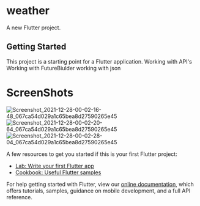 # weather

A new Flutter project.

## Getting Started

This project is a starting point for a Flutter application.
Working with API's
Working with FutureBiulder
working with json


# ScreenShots
![Screenshot_2021-12-28-00-02-16-48_067ca54d029a1c65bea8d27590265e45](https://user-images.githubusercontent.com/92022741/147500014-1c4a48b8-febe-4b72-a017-e307edbe3ef4.jpg)
![Screenshot_2021-12-28-00-02-20-64_067ca54d029a1c65bea8d27590265e45](https://user-images.githubusercontent.com/92022741/147500018-39259fb7-af06-4a59-b98a-db3657a72b4e.jpg)
![Screenshot_2021-12-28-00-02-28-04_067ca54d029a1c65bea8d27590265e45](https://user-images.githubusercontent.com/92022741/147500019-2fe8238c-857d-43c5-bc07-11bc30cbab3f.jpg)

A few resources to get you started if this is your first Flutter project:

- [Lab: Write your first Flutter app](https://flutter.dev/docs/get-started/codelab)
- [Cookbook: Useful Flutter samples](https://flutter.dev/docs/cookbook)

For help getting started with Flutter, view our
[online documentation](https://flutter.dev/docs), which offers tutorials,
samples, guidance on mobile development, and a full API reference.
